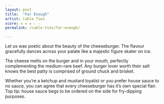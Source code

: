 ```yaml
---
layout: post
title:  "Far Enough"
artist: Cable Ties
score: ★ ★ ★ ☆ ☆
permalink: /cable-ties/far-enough/

---
```


Let us wax poetic about the beauty of the cheeseburger. The flavour gracefully dances across your palate like a majestic figure skater on ice.

The cheese melts on the burger and in your mouth, perfectly complementing the medium-rare beef. Any burger lover worth their salt knows the best patty is comprised of ground chuck and brisket.

Whether you’re a ketchup and mustard loyalist or you prefer house sauce to no sauce, you can agree that every cheeseburger has it’s own special flair. Top tip: house sauce begs to be ordered on the side for fry-dipping purposes.
